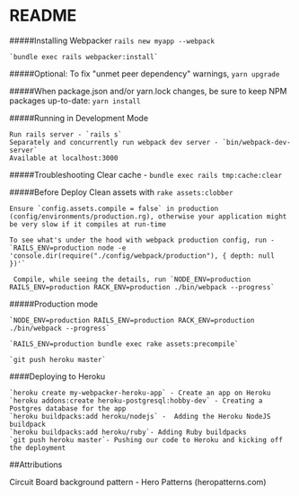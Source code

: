 # README

#####Installing Webpacker
    `rails new myapp --webpack`

    `bundle exec rails webpacker:install`

#####Optional: To fix "unmet peer dependency" warnings,
    `yarn upgrade`

#####When package.json and/or yarn.lock changes, be sure to keep NPM packages up-to-date:
    `yarn install`
    
#####Running in Development Mode

    Run rails server - `rails s`
    Separately and concurrently run webpack dev server - `bin/webpack-dev-server`
    Available at localhost:3000

#####Troubleshooting
Clear cache - `bundle exec rails tmp:cache:clear`


#####Before Deploy
    Clean assets with `rake assets:clobber`

    Ensure `config.assets.compile = false` in production (config/environments/production.rg), otherwise your application might be very slow if it compiles at run-time

    To see what's under the hood with webpack production config, run - `RAILS_ENV=production node -e 'console.dir(require("./config/webpack/production"), { depth: null })'`

     Compile, while seeing the details, run `NODE_ENV=production RAILS_ENV=production RACK_ENV=production ./bin/webpack --progress`


#####Production mode

    `NODE_ENV=production RAILS_ENV=production RACK_ENV=production ./bin/webpack --progress`

    `RAILS_ENV=production bundle exec rake assets:precompile`

    `git push heroku master`

####Deploying to Heroku

    `heroku create my-webpacker-heroku-app` - Create an app on Heroku
    `heroku addons:create heroku-postgresql:hobby-dev` - Creating a Postgres database for the app
    `heroku buildpacks:add heroku/nodejs` -  Adding the Heroku NodeJS buildpack
    `heroku buildpacks:add heroku/ruby`- Adding Ruby buildpacks
    `git push heroku master`- Pushing our code to Heroku and kicking off the deployment

##Attributions

Circuit Board background pattern - Hero Patterns (heropatterns.com)

